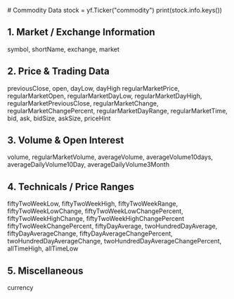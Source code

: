 # Commodity Data
stock = yf.Ticker("commodity")
print(stock.info.keys())
## 1. Market / Exchange Information
symbol, shortName, exchange, market

## 2. Price & Trading Data
previousClose, open, dayLow, dayHigh regularMarketPrice, regularMarketOpen, regularMarketDayLow, regularMarketDayHigh, regularMarketPreviousClose,
regularMarketChange, regularMarketChangePercent, regularMarketDayRange, 
regularMarketTime, bid, ask, bidSize, askSize, priceHint

## 3. Volume & Open Interest
volume, regularMarketVolume, averageVolume, averageVolume10days, averageDailyVolume10Day, averageDailyVolume3Month

## 4. Technicals / Price Ranges
fiftyTwoWeekLow, fiftyTwoWeekHigh, fiftyTwoWeekRange, fiftyTwoWeekLowChange, fiftyTwoWeekLowChangePercent, fiftyTwoWeekHighChange, fiftyTwoWeekHighChangePercent
fiftyTwoWeekChangePercent, fiftyDayAverage, twoHundredDayAverage, fiftyDayAverageChange, fiftyDayAverageChangePercent, twoHundredDayAverageChange, twoHundredDayAverageChangePercent, allTimeHigh, allTimeLow

## 5. Miscellaneous
currency